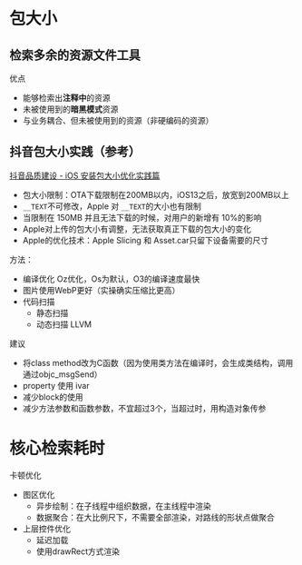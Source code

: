 # 包大小

## 检索多余的资源文件工具

优点

- 能够检索出**注释中**的资源
- 未被使用到的**暗黑模式**资源
- 与业务耦合、但未被使用到的资源（非硬编码的资源）

## 抖音包大小实践（参考）

[抖音品质建设 - iOS 安装包大小优化实践篇](https://blog.csdn.net/ByteDanceTech/article/details/112504772)

- 包大小限制：OTA下载限制在200MB以内，iOS13之后，放宽到200MB以上
- `__TEXT`不可修改，Apple 对 `__TEXT`的大小也有限制
- 当限制在 150MB 并且无法下载的时候，对用户的新增有 10%的影响
- Apple对上传的包大小有调整，无法获取真正下载的包大小的变化
- Apple的优化技术：Apple Slicing 和 Asset.car只留下设备需要的尺寸

方法：

- 编译优化 Oz优化，Os为默认，O3的编译速度最快
- 图片使用WebP更好（实操确实压缩比更高）
- 代码扫描
  - 静态扫描
  - 动态扫描 LLVM

建议

- 将class method改为C函数（因为使用类方法在编译时，会生成类结构，调用通过objc_msgSend）
- property 使用 ivar
- 减少block的使用
- 减少方法参数和函数参数，不宜超过3个，当超过时，用构造对象传参

# 核心检索耗时

卡顿优化

- 图区优化
  - 异步绘制：在子线程中组织数据，在主线程中渲染
  - 数据聚合：在大比例尺下，不需要全部渲染，对路线的形状点做聚合
- 上层控件优化
  - 延迟加载
  - 使用drawRect方式渲染

